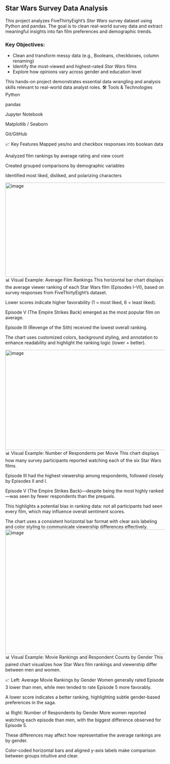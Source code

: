 ## Star Wars Survey Data Analysis

This project analyzes FiveThirtyEight’s *Star Wars* survey dataset using Python and pandas. The goal is to clean real-world survey data and extract meaningful insights into fan film preferences and demographic trends.

### Key Objectives:
- Clean and transform messy data (e.g., Booleans, checkboxes, column renaming)
- Identify the most-viewed and highest-rated *Star Wars* films
- Explore how opinions vary across gender and education level

This hands-on project demonstrates essential data wrangling and analysis skills relevant to real-world data analyst roles.
🛠️ Tools & Technologies
Python

pandas

Jupyter Notebook

Matplotlib / Seaborn

Git/GitHub

📈 Key Features
Mapped yes/no and checkbox responses into boolean data

Analyzed film rankings by average rating and view count

Created grouped comparisons by demographic variables

Identified most liked, disliked, and polarizing characters

<img width="580" height="297" alt="image" src="https://github.com/user-attachments/assets/8790c7a4-c607-4786-85dc-429eb0d31c8e" /> <br/>
📊 Visual Example: Average Film Rankings
This horizontal bar chart displays the average viewer ranking of each Star Wars film (Episodes I–VI), based on survey responses from FiveThirtyEight’s dataset.

Lower scores indicate higher favorability (1 = most liked, 6 = least liked).

Episode V (The Empire Strikes Back) emerged as the most popular film on average.

Episode III (Revenge of the Sith) received the lowest overall ranking.

The chart uses customized colors, background styling, and annotation to enhance readability and highlight the ranking logic (lower = better).


<img width="580" height="316" alt="image" src="https://github.com/user-attachments/assets/e8e1c1cd-9395-44e5-bf99-8d9577fa4790" /><br/>
📊 Visual Example: Number of Respondents per Movie
This chart displays how many survey participants reported watching each of the six Star Wars films.

Episode III had the highest viewership among respondents, followed closely by Episodes II and I.

Episode V (The Empire Strikes Back)—despite being the most highly ranked—was seen by fewer respondents than the prequels.

This highlights a potential bias in ranking data: not all participants had seen every film, which may influence overall sentiment scores.

The chart uses a consistent horizontal bar format with clear axis labeling and color styling to communicate viewership differences effectively.
<img width="942" height="393" alt="image" src="https://github.com/user-attachments/assets/a2f55a01-0a73-400d-8061-46a20d775aae" /><br/>
📊 Visual Example: Movie Rankings and Respondent Counts by Gender
This paired chart visualizes how Star Wars film rankings and viewership differ between men and women.

📈 Left: Average Movie Rankings by Gender
Women generally rated Episode 3 lower than men, while men tended to rate Episode 5 more favorably.

A lower score indicates a better ranking, highlighting subtle gender-based preferences in the saga.

📊 Right: Number of Respondents by Gender
More women reported watching each episode than men, with the biggest difference observed for Episode 5.

These differences may affect how representative the average rankings are by gender.

Color-coded horizontal bars and aligned y-axis labels make comparison between groups intuitive and clear.



